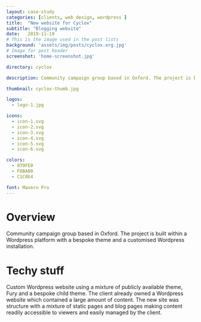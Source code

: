 ```yaml
---
layout: case-study
categories: [clients, web design, wordpress ]
title:  "New website for Cyclox"
subtitle: "Blogging website"
date:   2019-11-19
# This is the image used in the post lists
background: 'assets/img/posts/cyclox.org.jpg'
# Image for post header
screenshot: 'home-screenshot.jpg'

directory: cyclox

description: Community campaign group based in Oxford. The project is built within a Wordpress platform with a bespoke theme and a customised Wordpress installation.

thumbnail: cyclox-thumb.jpg

logos:
  - logo-1.jpg

icons:
  - icon-1.svg
  - icon-2.svg
  - icon-3.svg
  - icon-4.svg
  - icon-5.svg
  - icon-6.svg

colors:
  - 039FE0
  - F8BA00
  - C1C8E4

font: Mavern Pro
---
```


# Overview

Community campaign group based in Oxford. The project is built within a Wordpress platform with a bespoke theme and a customised Wordpress installation.

# Techy stuff

Custom Wordpress website using a mixture of publicly available theme, Fury and a bespoke child theme. The client already owned a Wordpress website which contained a large amount of content. The new site was structure with a mixture of static pages and blog pages making content readily accessible to viewers and easily managed by the client.
